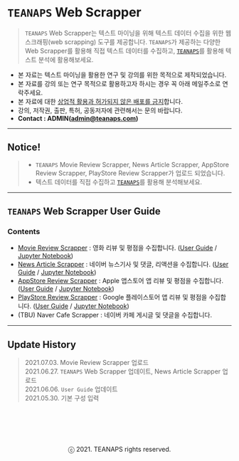 # `TEANAPS` Web Scrapper

> `TEANAPS` Web Scrapper는 텍스트 마이닝을 위해 텍스트 데이터 수집을 위한 웹스크래핑(web scrapping) 도구를 제공합니다. `TEANAPS`가 제공하는 다양한 Web Scrapper를 활용해 직접 텍스트 데이터를 수집하고, [`TEANAPS`](https://github.com/fingeredman/teanaps#teanaps-text-analysis-apis-for-ecucation)를 활용해 텍스트 분석에 활용해보세요.

- 본 자료는 텍스트 마이닝을 활용한 연구 및 강의를 위한 목적으로 제작되었습니다.
- 본 자료를 강의 또는 연구 목적으로 활용하고자 하시는 경우 꼭 아래 메일주소로 연락주세요.
- 본 자료에 대한 <U>상업적 활용과 허가되지 않은 배포를 금지</U>합니다.
- 강의, 저작권, 출판, 특허, 공동저자에 관련해서는 문의 바랍니다.
- **Contact : ADMIN(admin@teanaps.com)**

---
## Notice! 
> - `TEANAPS` Movie Review Scrapper, News Article Scrapper, AppStore Review Scrapper, PlayStore Review Scrapper가 업로드 되었습니다.
> - 텍스트 데이터를 직접 수집하고 [`TEANAPS`](https://github.com/fingeredman/teanaps#teanaps-text-analysis-apis-for-ecucation)를 활용해 분석해보세요.

---
## `TEANAPS` Web Scrapper User Guide

### Contents
- [Movie Review Scrapper](./movie_comment_scrapper/teanaps_web_scrapper_guide-moive_comment_scrapper.md#teanaps-news-article-scrapper) : 영화 리뷰 및 평점을 수집합니다. ([User Guide](./movie_comment_scrapper/teanaps_web_scrapper_guide-moive_comment_scrapper.md#teanaps-news-article-scrapper) / [Jupyter Notebook](./movie_comment_scrapper/MOVIE_COMMENT_SCRAPPING.ipynb))
- [News Article Scrapper](./news_scrapper/teanaps_web_scrapper_guide-news_scrapper.md#teanaps-news-article-scrapper) : 네이버 뉴스기사 및 댓글, 리액션을 수집합니다. ([User Guide](./news_scrapper/teanaps_web_scrapper_guide-news_scrapper.md#teanaps-news-article-scrapper) / [Jupyter Notebook](./news_scrapper/NEWS_DATA_SCRAPPING.ipynb))
- [AppStore Review Scrapper](./appstore_review_scrapper/teanaps_web_scrapper_guide-appstore_review_scrapper.md#teanaps-appstore-review-scrapper) : Apple 앱스토어 앱 리뷰 및 평점을 수집합니다. ([User Guide](./appstore_review_scrapper/teanaps_web_scrapper_guide-appstore_review_scrapper.md#teanaps-appstore-review-scrapper) / [Jupyter Notebook](./appstore_review_scrapper/APPSTORE_REVIEW_SCRAPPING.ipynb))
- [PlayStore Review Scrapper](./playstore_review_scrapper/teanaps_web_scrapper_guide-playstore_review_scrapper.md#teanaps-playstore-review-scrapper) : Google 플레이스토어 앱 리뷰 및 평점을 수집합니다. ([User Guide](./playstore_review_scrapper/teanaps_web_scrapper_guide-playstore_review_scrapper.md#teanaps-playstore-review-scrapper) / [Jupyter Notebook](./playstore_review_scrapper/PLAYSTORE_REVIEW_SCRAPPING.ipynb))
- (TBU) Naver Cafe Scrapper : 네이버 카페 게시글 및 댓글을 수집합니다.

---
## Update History
> 2021.07.03. Movie Review Scrapper 업로드  
> 2021.06.27. `TEANAPS` Web Scrapper 업데이트, News Article Scrapper 업로드  
> 2021.06.06. `User Guide` 업데이트  
> 2021.05.30. 기본 구성 입력  

<br><br>
---
<center>ⓒ 2021. TEANAPS rights reserved.</center>
